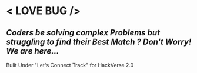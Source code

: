 # < LOVE BUG />

## _Coders be solving complex Problems but struggling to find their Best Match ? Don't Worry! We are here..._

Bulit Under "Let's Connect Track" for HackVerse 2.0
